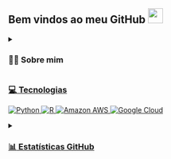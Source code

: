 

## Bem vindos ao meu GitHub <img height="30" src="/images/wave.gif"/>
<details>
<summary>
  
  ### :man_technologist: Sobre mim

</summary>
  
Olá, meu nome é Leandro!  \
Mestre e Bacharel em Física, formado pela Universidade Federal de Itajubá (UNIFEI).

Durante a graduação, realizou estágio na área de divulgação científica no Laboratório Nacional de Astrofísica (LNA). Na UNIFEI, foi monitor de Física Geral 1, 2 e 3. Durante o mestrado, participou de artigo científico publicado no European Physical Journal C, intitulado ''Sobre as hipóteses do teorema de singularidade de Penrose sob transformações disformais''.

Tem experiência como professor voluntário do projeto social CACIC.

Já estagiou em Análise de Dados no PROCON em Itajubá-MG, já trabalhou como Cientista de Dados na empresa Yooboot e como Cientista de Dados /Analista Digital na Mobi2Buy.
  

<br>
<p align="center">
<a href="mailto:leandro09@unifei.edu.br"><img src="https://img.shields.io/badge/gmail-%23D14836.svg?&style=for-the-badge&logo=gmail&logoColor=white" />
<a href="https://www.linkedin.com/in/santana-leandro/"><img src="https://img.shields.io/badge/linkedin-%230077B5.svg?&style=for-the-badge&logo=linkedin&logoColor=white" />
</p>
  
</details>

### :computer: Tecnologias
 
![Python](https://img.shields.io/badge/Python-14354C?style=for-the-badge&logo=python&logoColor=white)
![R](https://img.shields.io/badge/R-276DC3?style=for-the-badge&logo=r&logoColor=white)
![Amazon AWS](https://img.shields.io/badge/Amazon_AWS-232F3E?style=for-the-badge&logo=amazon-aws&logoColor=white)
![Google Cloud](https://img.shields.io/badge/Google_Cloud-4285F4?style=for-the-badge&logo=google-cloud&logoColor=white)



<details>
<summary>
  
  ### :bar_chart: Estatísticas GitHub
  
</summary>
 
<p align="center">
 <img height="170" width="500" src="https://github-readme-stats.vercel.app/api?username=leandrosantana09&show_icons=true&theme=tokyonight"/>
</p>
<p align="center">
 <img height="170" width="500" src="https://github-readme-streak-stats.herokuapp.com/?user=leandrosantana09&hide_border=true&theme=tokyonight"/>
</p>
<p align="center">  
  <img height="130" width="400" src="https://github-readme-stats.vercel.app/api/top-langs/?username=leandrosantana09&hide=html&hide_title=true&hide_border=true&layout=compact&langs_count=8&theme=tokyonight"/>
</p>

